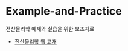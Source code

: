 # Example-and-Practice

전산물리학 예제와 실습을 위한 보조자료

- [전산물리학 웹 교재](https://cnu-computer-physics.github.io/docs/)

